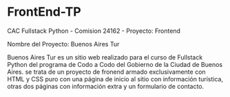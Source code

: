 # FrontEnd-TP
CAC Fullstack Python - Comision 24162 - Proyecto: Frontend

Nombre del Proyecto: Buenos Aires Tur

Buenos Aires Tur es un sitio web realizado para el curso de Fullstack Python del programa de Codo a Codo del Gobierno de la Ciudad de Buenos Aires.
se trata de un proyecto de fronend armado exclusivamente con HTML y CSS puro con una página de inicio al sitio con información turística, otras dos páginas con información extra y un formulario de contacto.


